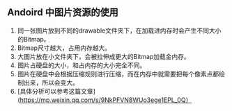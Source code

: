 ## Andoird 中图片资源的使用

1. 同一张图片放到不同的drawable文件夹下，在加载进内存时会产生不同大小的Bitmap。
2. Bitmap尺寸越大，占用内存越大。
3. 大图片放在小文件夹下，会被拉伸成更大的Bitmap加载金内存。
4. 图片占硬盘的大小，和占内存的大小完全不同。
5. 图片在硬盘中会根据压缩规则进行压缩，而在内存中就需要把每个像素点都绘制出来，所以会变大。
6. [具体分析可以参考这篇文章](https://mp.weixin.qq.com/s/9NkPFVN8WUo3ege1EPL_0Q）